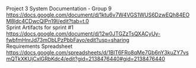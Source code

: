 Project 3 System Documentation - Group 9 <br>
https://docs.google.com/document/d/1ktu6v7W4VGS1WUS6DzwEQh84EOM8ldc4CDwcQIPn19I/edit?tab=t.0 <br>
Sprint Artifacts for sprint #1 <br>
https://docs.google.com/document/d/12w0JTGZzTsQXACyUy-fwbfmHnrJd73mObLPzPbbFayo/edit?usp=sharing <br>
Requirements Spreadsheet <br>
https://docs.google.com/spreadsheets/d/1BlT6FRo8qMe7Gb6nY3kuZY7vsmQTkXKUjCxlGRbKdc4/edit?gid=2138476440#gid=2138476440
